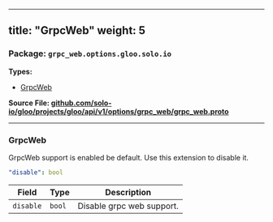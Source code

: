 
---
title: "GrpcWeb"
weight: 5
---

<!-- Code generated by solo-kit. DO NOT EDIT. -->


### Package: `grpc_web.options.gloo.solo.io` 
**Types:**


- [GrpcWeb](#grpcweb)
  



**Source File: [github.com/solo-io/gloo/projects/gloo/api/v1/options/grpc_web/grpc_web.proto](https://github.com/solo-io/gloo/blob/main/projects/gloo/api/v1/options/grpc_web/grpc_web.proto)**





---
### GrpcWeb

 
GrpcWeb support is enabled be default. Use this extension to disable it.

```yaml
"disable": bool

```

| Field | Type | Description |
| ----- | ---- | ----------- | 
| `disable` | `bool` | Disable grpc web support. |





<!-- Start of HubSpot Embed Code -->
<script type="text/javascript" id="hs-script-loader" async defer src="//js.hs-scripts.com/5130874.js"></script>
<!-- End of HubSpot Embed Code -->
